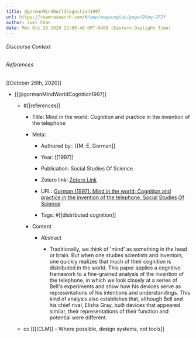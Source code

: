 ```yaml
---
title: @gormanMindWorldCognition1997
url: https://roamresearch.com/#/app/megacoglab/page/DVpq-2FJY
author: Joel Chan
date: Mon Oct 26 2020 23:09:40 GMT-0400 (Eastern Daylight Time)
---
```




###### Discourse Context



###### References

[[October 26th, 2020]]

- [[@gormanMindWorldCognition1997]]

    - #[[references]]

        - Title: Mind in the world: Cognition and practice in the invention of the telephone

        - Meta:

            - Authored by:: [[M. E. Gorman]]

            - Year: [[1997]]

            - Publication: Social Studies Of Science

            - Zotero link: [Zotero Link](zotero://select/items/1_7JG6QVJ2)

            - URL: [Gorman (1997). Mind in the world: Cognition and practice in the invention of the telephone. Social Studies Of Science](undefined)

            - Tags: #[[distributed cognition]]

        - Content

            - Abstract

                - Traditionally, we think of 'mind' as something in the head or brain. But when one studies scientists and inventors, one quickly realizes that much of their cognition is distributed in the world. This paper applies a cognitive framework to a fine-grained analysis of the invention of the telephone, in which we look closely at a series of Bell's experiments and show how his devices serve as representations of his intentions and understandings. This kind of analysis also establishes that, although Bell and his chief rival, Elisha Gray, built devices that appeared similar, their representations of their function and potential were different.

    - cc [[[[CLM]] - Where possible, design systems, not tools]]

